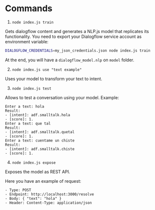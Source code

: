 # Commands

1. ``node index.js train``

Gets dialogflow content and generates a NLP.js model that replicates its functionality. You need to export your Dialogflow service account as environment variable:

```sh
DIALOGFLOW_CREDENTIALS=my_json_credentials.json node index.js train
```

At the end, you will have a ``dialogflow_model.nlp`` on ``model`` folder.

2. ``node index.js use "text example"``

Uses your model to transform your text to intent.

3. ``node index.js test``

Allows to test a conversation using your model. Example:

```
Enter a text: hola
Result:
- [intent]: adf.smalltalk.hola
- [score]: 1.
Enter a text: que tal
Result:
- [intent]: adf.smalltalk.quetal
- [score]: 1.
Enter a text: cuentame un chiste
Result:
- [intent]: adf.smalltalk.chiste
- [score]: 1.
```

4. ``node index.js expose``

Exposes the model as REST API.

Here you have an example of request:

```
- Type: POST
- Endpoint: http://localhost:3000/resolve
- Body: { "text": "hola" }
- Header: Content-Type: application/json
```